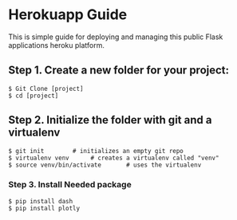 # Herokuapp Guide
This is simple guide for deploying  and managing this public Flask applications heroku platform.

## Step 1. Create a new folder for your project:
```
$ Git Clone [project]
$ cd [project]
```

## Step 2. Initialize the folder with git and a virtualenv
```
$ git init        # initializes an empty git repo
$ virtualenv venv      # creates a virtualenv called "venv"
$ source venv/bin/activate       # uses the virtualenv
```
### Step 3. Install Needed package 
```
$ pip install dash
$ pip install plotly
```

